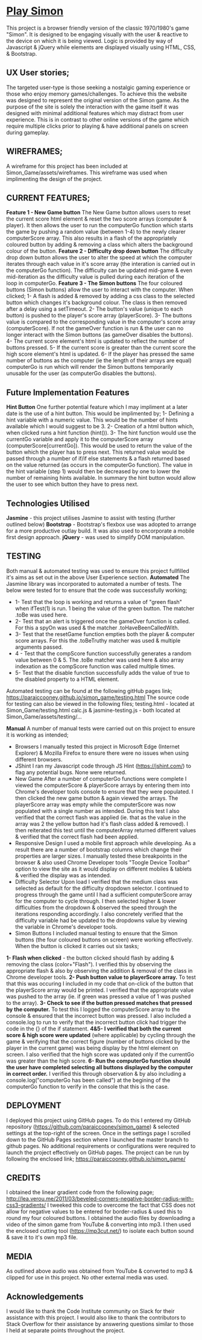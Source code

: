 # [Play Simon](https://paraiccooney.github.io/simon_game/)


This project is a browser friendly version of the classic 1970/1980's game "Simon".  It is designed to be engaging visually with the user & reactive to the device on which it is being viewed.
Logic is provided by way of Javascript & jQuery while elements are displayed visually using HTML, CSS, & Bootstrap.

## UX User stories;

The targeted user-type is those seeking a nostalgic gaming experience or those who enjoy memory games/challenges.  To achieve this the website was designed to represent the original version of the Simon game.  As the purpose of the site is solely the interaction with the game itself it was designed with minimal additional features which may distract from user experience.  This is in contrast to other online versions of the game which require multiple clicks prior to playing & have additional panels on screen during gameplay.

## WIREFRAMES;

A wireframe for this project has been included at Simon_Game/assets/wireframes.  This wireframe was used when implimenting the design of the project.

## CURRENT FEATURES;


**Feature 1 - New Game button**
The New Game button allows users to reset the current score html element & reset the two score arrays (computer & player).  It then allows the user to run the computerGo function which starts the game by pushing a random value (between 1-4) to the newly clearer computerScore array.  This also results in a flash of the appropriately coloured button by adding & removing a class which alters the background colour of the button.
**Feature 2 - Difficulty drop down button**
The difficulty drop down button allows the user to alter the speed at which the computer iterates through each value in it's score array (the interation is carried out in the computerGo function).
The difficulty can be updated mid-game & even mid-iteration as the difficulty value is pulled during each iteration of the loop in computerGo.
**Feature 3 - The Simon buttons**
The four coloured buttons (Simon buttons) allow the user to interact with the computer.  When clicked;
1- A flash is added & removed by adding a css class to the selected button which changes it's background colour.  The class is then removed after a delay using a setTimeout.
2- The button's value (unique to each button) is pushed to the player's score array (playerScore).
3- The buttons value is compared to the corresponding value in the computer's score array (computerScore).  If not the gameOver function is run & the user can no longer interact with the Simon buttons (as gameOver disables the buttons).
4- The current score element's html is updated to reflect the number of buttons pressed.
5- If the current score is greater than the current score the high score element's html is updated.
6- If the player has pressed the same number of buttons as the computer (ie the length of their arrays are equal) computerGo is run which will render the Simon buttons temporarily unusable for the user (as computerGo disables the buttons).

## Future Implementation Features

 **Hint Button**
 One further potential feature which I may impliment at a later date is the use of a hint button.  This would be implimented by;
1- Defining a hint variable with a numeric value.  This would be the number of hints available which I would suggest to be 3.
2- Creation of a html button which, when clicked runs a hint function (hint()).
3- The hint function would use the currentGo variable and apply it to the computerScore array (computerScore[currentGo]).  This would be used to return the value of the button which the player has to press next.  This returned value would be passed through a number of if/if else statements & a flash returned based on the value returned (as occurs in the computerGo function).  The value in the hint variable (step 1) would then be decreased by one to lower the number of remaining hints available.
In summary the hint button would allow the user to see which button they have to press next.

## Technologies Utilised
**Jasmine** - this project utilises Jasmine to assist with testing (further outlined below)
**Bootstrap** - Bootstrap's flexbox use was adopted to arrange for a more productive outlay build.  It was also used to encorporate a mobile first design approach.
**jQuery** - was used to simplify DOM manipulation.

## TESTING

Both manual & automated testing was used to ensure this project fullfilled it's aims as set out in the above User Experience section.
**Automated**
The Jasmine library was incorporated to automated a number of tests.  The below were tested for to ensure that the code was successfully working;
- 1- Test that the loop is working and returns a value of "green flash" when ifTest(1) is run.  1 being the value of the green button.  The matcher .toBe was used here.
- 2- Test that an alert is triggered once the gameOver function is called.  For this a spyOn was used & the matcher .toHaveBeenCalledWith.
- 3- Test that the resetGame function empties both the player & computer score arrays.  For this the .toBeTruthy matcher was used & multiple arguments passed.
- 4 - Test that the compScore function successfully generates a random value between 0 & 5.  The .toBe matcher was used here & also array indexation as the compScore function was called multiple times.
- 5- Test that the disable function successfully adds the value of true to the disabled property to a HTML element.

Automated testing can be found at the following gitHub pages link;
https://paraiccooney.github.io/simon_game/testing.html
The source code for testing can also be viewed in the following files;
testing.html - located at Simon_Game/testing.html
calc.js & jasmine-testing.js - both located at Simon_Game/assets/testing/...

**Manual**
A number of manual tests were carried out on this project to ensure it is working as intended;

- Browsers
I manually tested this project in Microsoft Edge (Internet Explorer) & Mozilla Firefox to ensure there were no issues when using different browsers.
- JShint
I ran my Javascript code through JS Hint (https://jshint.com/) to flag any potential bugs.  None were returned.
- New Game
After a number of computerGo functions were complete I viewed the computerScore & playerScore arrays by entering them into Chrome's developer tools console to ensure that they were populated.  I then clicked the new game button & again viewed the arrays.  The playerScore array was empty while the computerScore was now populated with a single number as intended.
During this test I also verified that the correct flash was applied (ie. that as the value in the array was 2 the yellow button had it's flash class added & removed).  I then reiterated this test until the computerArray returned different values & verified that the correct flash had been applied.
- Responsive Design
I used a mobile first approach while developing.  As a result there are a number of bootstrap columns which change their properties are larger sizes.  I manually tested these breakpoints in the browser & also used Chrome Developer tools "Toogle Device Toolbar" option to view the site as it would display on different mobiles & tablets & verified the display was as intended.
- Difficulty Selector
Upon load I verified that the medium class was selected as default for the difficulty dropdown selector.
I continued to progress through the game until I had a sufficient computerScore array for the computer to cycle through.  I then selected higher & lower difficulties from the dropdown & observed the speed through the iterations responding accordingly.  I also concretely verified that the difficulty variable had be updated to the dropdowns value by viewing the variable in Chrome's developer tools.
- Simon Buttons
I included manual testing to ensure that the Simon buttons (the four coloured buttons on screen) were working effectively.  When the button is clicked it carries out six tasks;

**1- Flash when clicked** - the button clicked should flash by adding & removing the class (color+"Flash").  I verified this by observing the appropriate flash & also by observing the addition & removal of the class in Chrome developer tools.
**2- Push button value to playerScore array.**  To test that this was occuring I included in my code that on-click of the button that the playerScore array would be printed.  I verified that the appropriate value was pushed to the array (ie. if green was pressed a value of 1 was pushed to the array).
**3- Check to see if the button pressed matches that pressed by the computer.**  To test this I logged the computerScore array to the console & ensured that the incorrect button was pressed.  I also included a console.log to run to verify that the incorrect button click had trigger the code in the {} of the if statement.
**4&5- I verified that both the current score & high score were updated** (where applicable) by cycling through the game & verifying that the correct figure (number of buttons clicked by the player in the current game) was being display by the html element on screen.  I also verified that the high score was updated only if the currentGo was greater than the high score.
**6- Run the computerGo function should the user have completed selecting all buttons displayed by the computer in correct order.**  I verified this through observation & by also including a console.log("computerGo has been called") at the begining of the computerGo function to verify in the console that this is the case.



## DEPLOYMENT
I deployed this project using GitHub pages.  To do this I entered my GitHub repository (https://github.com/paraiccooney/simon_game) & selected settings at the top-right of the screen.  Once in the settings page I scrolled down to the GitHub Pages section where I launched the master branch to github pages.  No additional requirements or configurations were required to launch the project effectively on GitHub pages.
The project can be run by following the enclosed link;
https://paraiccooney.github.io/simon_game/

## CREDITS

I obtained the linear gradient code from the following page;
http://lea.verou.me/2011/03/beveled-corners-negative-border-radius-with-css3-gradients/
I tweeked this code to overcome the fact that CSS does not allow for negative values to be entered for border-radius & used this to round my four coloured buttons.
I obtained the audio files by downloading a video of the simon game from YouTube & converting into mp3.  I then used the enclosed cutting tool (https://mp3cut.net/) to isolate each button sound & save it to it's own mp3 file.

## MEDIA
As outlined above audio was obtained from YouTube & converted to mp3 & clipped for use in this project.  No other external media was used.

## Acknowledgements
I would like to thank the Code Institute community on Slack for their assistance with this project.  I would also like to thank the contributors to Stack Overflow for their assistance by answering questions similar to those I held at separate points throughout the project.
